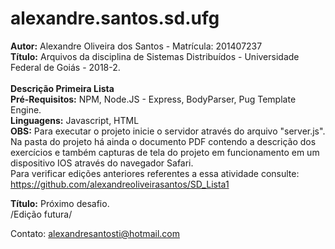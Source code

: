 # alexandre.santos.sd.ufg

<strong>Autor:</strong> Alexandre Oliveira dos Santos - Matrícula: 201407237 <br>
<strong>Título:</strong> Arquivos da disciplina de Sistemas Distribuídos - Universidade Federal de Goiás - 2018-2. <br><br>
<strong>Descrição Primeira Lista</strong><br>
<strong>Pré-Requisitos:</strong> NPM, Node.JS - Express, BodyParser, Pug Template Engine.<br>
<strong>Linguagens:</strong> Javascript, HTML<br>
<strong>OBS:</strong> Para executar o projeto inicie o servidor através do arquivo "server.js". Na pasta do projeto 
há ainda o documento PDF contendo a descrição dos exercícios e também capturas de tela do projeto em funcionamento
em um dispositivo IOS através do navegador Safari.<br> Para verificar edições anteriores referentes a essa atividade consulte: https://github.com/alexandreoliveirasantos/SD_Lista1

<strong>Título:</strong> Próximo desafio. <br>
/Edição futura/

Contato: alexandresantosti@hotmail.com
